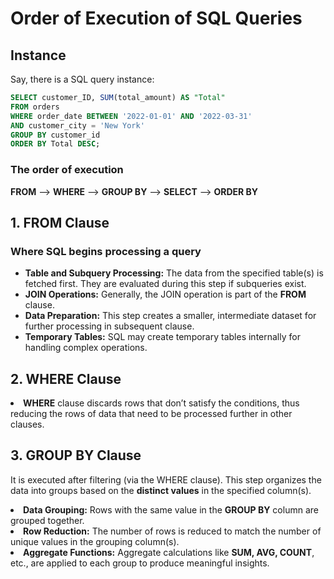 # Order of Execution of SQL Queries
## Instance
Say, there is a SQL query instance:
```sql
SELECT customer_ID, SUM(total_amount) AS "Total"
FROM orders
WHERE order_date BETWEEN '2022-01-01' AND '2022-03-31'
AND customer_city = 'New York'
GROUP BY customer_id
ORDER BY Total DESC;
```
### The order of execution 
 **FROM** --> **WHERE** --> **GROUP BY** --> **SELECT** --> **ORDER BY**

## 1. FROM Clause
### Where SQL begins processing a query
<ul>
<li><strong>Table and Subquery Processing:</strong> The data from the specified table(s) is fetched first. They are evaluated during this step if subqueries exist.</li>
<li><strong>JOIN Operations:</strong> Generally, the JOIN operation is part of the <strong>FROM</strong> clause.</li>
<li><strong>Data Preparation:</strong> This step creates a smaller, intermediate dataset for further processing in subsequent clause.</li>
<li><strong>Temporary Tables:</strong> SQL may create temporary tables internally for handling complex operations.</li>
</ul>

## 2. WHERE Clause
<li><strong>WHERE</strong> clause discards rows that don’t satisfy the conditions, thus reducing the rows of data that need to be processed further in other clauses.</li>

## 3. GROUP BY Clause
It is executed after filtering (via the WHERE clause). This step organizes the data into groups based on the <strong>distinct values</strong> in the specified column(s).
<li><strong>Data Grouping:</strong> Rows with the same value in the <strong>GROUP BY</strong> column are grouped together.</li>
<li><strong>Row Reduction:</strong> The number of rows is reduced to match the number of unique values in the grouping column(s).</li>
<li><strong>Aggregate Functions:</strong> Aggregate calculations like <strong>SUM, AVG, COUNT</strong>, etc., are applied to each group to produce meaningful insights.</li>
